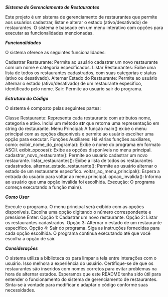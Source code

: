 ***Sistema de Gerenciamento de Restaurantes***

Este projeto é um sistema de gerenciamento de restaurantes que permite aos usuários cadastrar, listar e alterar o estado (ativo/desativado) de restaurantes. O sistema é baseado em um menu interativo com opções para executar as funcionalidades mencionadas.

***Funcionalidades***

O sistema oferece as seguintes funcionalidades:

Cadastrar Restaurante: Permite ao usuário cadastrar um novo restaurante com um nome e categoria especificados.
Listar Restaurantes: Exibe uma lista de todos os restaurantes cadastrados, com suas categorias e status (ativo ou desativado).
Alternar Estado do Restaurante: Permite ao usuário alternar o estado (ativo/desativado) de um restaurante específico, identificado pelo nome.
Sair: Permite ao usuário sair do programa.

***Estrutura do Código***

O sistema é composto pelas seguintes partes:

Classe Restaurante: Representa cada restaurante com atributos nome, categoria e ativo. Inclui um método __str__ que retorna uma representação em string do restaurante.
Menu Principal: A função main() exibe o menu principal com as opções disponíveis e permite ao usuário escolher uma opção para executar.
Funções Auxiliares: Há várias funções auxiliares, como:
exibir_nome_do_programa(): Exibe o nome do programa em formato ASCII.
exibir_opcoes(): Exibe as opções disponíveis no menu principal.
cadastrar_novo_restaurante(): Permite ao usuário cadastrar um novo restaurante.
listar_restaurantes(): Exibe a lista de todos os restaurantes cadastrados.
alternar_estado_restaurante(): Permite ao usuário alternar o estado de um restaurante específico.
voltar_ao_menu_principal(): Espera a entrada do usuário para voltar ao menu principal.
opcao_invalida(): Informa ao usuário que uma opção inválida foi escolhida.
Execução: O programa começa executando a função main().

***Como Usar***

Execute o programa.
O menu principal será exibido com as opções disponíveis.
Escolha uma opção digitando o número correspondente e pressione Enter:
Opção 1: Cadastrar um novo restaurante.
Opção 2: Listar os restaurantes cadastrados.
Opção 3: Alternar o estado de um restaurante específico.
Opção 4: Sair do programa.
Siga as instruções fornecidas para cada opção escolhida.
O programa continua executando até que você escolha a opção de sair.

***Considerações***

O sistema utiliza a biblioteca os para limpar a tela entre interações com o usuário. Isso melhora a experiência do usuário.
Certifique-se de que os restaurantes são inseridos com nomes corretos para evitar problemas na hora de alternar estados.
Esperamos que este README tenha sido útil para entender o funcionamento do sistema de gerenciamento de restaurantes. Sinta-se à vontade para modificar e adaptar o código conforme suas necessidades.

